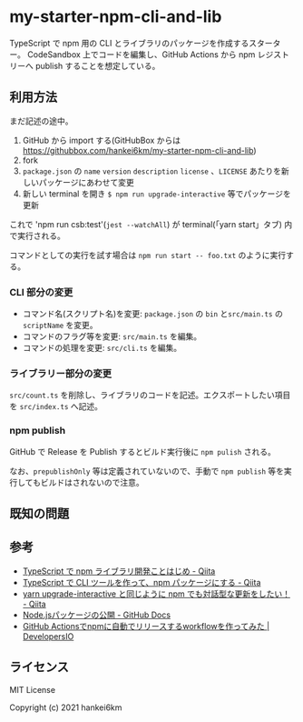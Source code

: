 # my-starter-npm-cli-and-lib

TypeScript で npm 用の CLI とライブラリのパッケージを作成するスターター。
CodeSandbox 上でコードを編集し、GitHub Actions から npm レジストリーへ publish することを想定している。

## 利用方法

まだ記述の途中。

1. GitHub から import する(GitHubBox からは https://githubbox.com/hankei6km/my-starter-npm-cli-and-lib)
1. fork
1. `package.json` の `name` `version` `description` `license` 、`LICENSE` あたりを新しいパッケージにあわせて変更
1. 新しい terminal を開き `$ npm run upgrade-interactive` 等でパッケージを更新

これで 'npm run csb:test'(`jest --watchAll`) が terminal(「yarn start」タブ) 内で実行される。

コマンドとしての実行を試す場合は `npm run start -- foo.txt` のように実行する。

### CLI 部分の変更

- コマンド名(スクリプト名)を変更: `package.json` の `bin` と`src/main.ts` の `scriptName` を変更。
- コマンドのフラグ等を変更: `src/main.ts` を編集。
- コマンドの処理を変更: `src/cli.ts` を編集。

### ライブラリー部分の変更

`src/count.ts` を削除し、ライブラリのコードを記述。エクスポートしたい項目を `src/index.ts` へ記述。

### npm publish

GitHub で Release を Publish するとビルド実行後に `npm pulish` される。

なお、`prepublishOnly` 等は定義されていないので、手動で `npm publish` 等を実行してもビルドはされないので注意。


## 既知の問題

## 参考

- [TypeScript で npm ライブラリ開発ことはじめ - Qiita](https://qiita.com/saltyshiomix/items/d889ba79978dadba63fd)
- [TypeScript で CLI ツールを作って、npm パッケージにする - Qiita](https://qiita.com/suzuki_sh/items/f3349efbfe1bdfc0c634)
- [yarn upgrade-interactive と同じように npm でも対話型な更新をしたい！ - Qiita](https://qiita.com/kotarella1110/items/08afeb61d493829711eb)
- [Node.jsパッケージの公開 - GitHub Docs](https://docs.github.com/ja/actions/guides/publishing-nodejs-packages)
- [GitHub Actionsでnpmに自動でリリースするworkflowを作ってみた | DevelopersIO](https://dev.classmethod.jp/articles/github-actions-npm-automatic-release/)

## ライセンス

MIT License

Copyright (c) 2021 hankei6km

